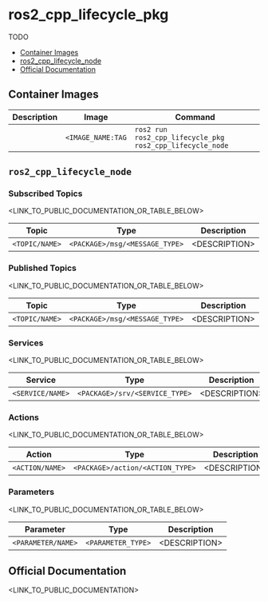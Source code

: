 # ros2_cpp_lifecycle_pkg

TODO

- [Container Images](#container-images)
- [ros2_cpp_lifecycle_node](#ros2_cpp_lifecycle_node)
- [Official Documentation](#official-documentation)


## Container Images

| Description | Image | Command |
| --- | --- | -- |
| <TODO> | `<IMAGE_NAME:TAG` | `ros2 run ros2_cpp_lifecycle_pkg ros2_cpp_lifecycle_node` |


## `ros2_cpp_lifecycle_node`

### Subscribed Topics

<LINK_TO_PUBLIC_DOCUMENTATION_OR_TABLE_BELOW>

| Topic | Type | Description |
| --- | --- | --- |
| `<TOPIC/NAME>` | `<PACKAGE>/msg/<MESSAGE_TYPE>` | \<DESCRIPTION\> |

### Published Topics

<LINK_TO_PUBLIC_DOCUMENTATION_OR_TABLE_BELOW>

| Topic | Type | Description |
| --- | --- | --- |
| `<TOPIC/NAME>` | `<PACKAGE>/msg/<MESSAGE_TYPE>` | \<DESCRIPTION\> |

### Services

<LINK_TO_PUBLIC_DOCUMENTATION_OR_TABLE_BELOW>

| Service | Type | Description |
| --- | --- | --- |
| `<SERVICE/NAME>` | `<PACKAGE>/srv/<SERVICE_TYPE>` | \<DESCRIPTION\> |

### Actions

<LINK_TO_PUBLIC_DOCUMENTATION_OR_TABLE_BELOW>

| Action | Type | Description |
| --- | --- | --- |
| `<ACTION/NAME>` | `<PACKAGE>/action/<ACTION_TYPE>` | \<DESCRIPTION\> |

### Parameters

<LINK_TO_PUBLIC_DOCUMENTATION_OR_TABLE_BELOW>

| Parameter | Type | Description |
| --- | --- | --- |
| `<PARAMETER/NAME>` | `<PARAMETER_TYPE>` | \<DESCRIPTION\> |


## Official Documentation

\<LINK_TO_PUBLIC_DOCUMENTATION>